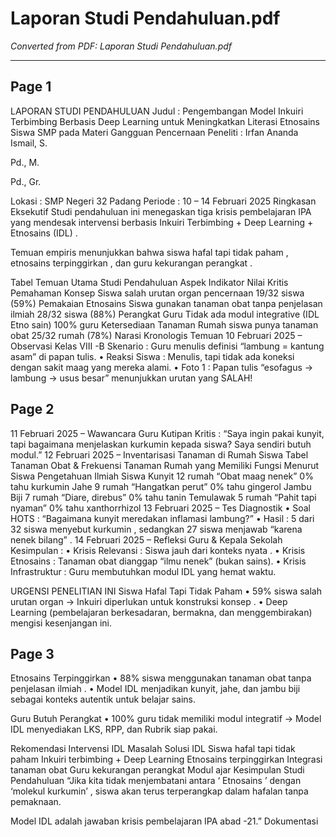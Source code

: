 # Laporan Studi Pendahuluan.pdf

*Converted from PDF: Laporan Studi Pendahuluan.pdf*

---


## Page 1

LAPORAN STUDI PENDAHULUAN Judul : Pengembangan Model Inkuiri Terbimbing Berbasis Deep Learning untuk Meningkatkan Literasi Etnosains Siswa SMP pada Materi Gangguan Pencernaan Peneliti : Irfan Ananda Ismail, S.

Pd., M.

Pd., Gr.

 Lokasi : SMP Negeri 32 Padang Periode : 10 – 14 Februari 2025 Ringkasan Eksekutif Studi pendahuluan ini menegaskan tiga krisis pembelajaran IPA yang mendesak intervensi berbasis Inkuiri Terbimbing + Deep Learning + Etnosains (IDL) .

 Temuan empiris menunjukkan bahwa siswa hafal tapi tidak paham , etnosains terpinggirkan , dan guru kekurangan perangkat .

 Tabel Temuan Utama Studi Pendahuluan Aspek Indikator Nilai Kritis Pemahaman Konsep Siswa salah urutan organ pencernaan 19/32 siswa (59%) Pemakaian Etnosains Siswa gunakan tanaman obat tanpa penjelasan ilmiah 28/32 siswa (88%) Perangkat Guru Tidak ada modul integrative (IDL Etno sain) 100% guru Ketersediaan Tanaman Rumah siswa punya tanaman obat 25/32 rumah (78%) Narasi Kronologis Temuan 10 Februari 2025 – Observasi Kelas VIII -B Skenario : Guru menulis definisi “lambung = kantung asam” di papan tulis. • Reaksi Siswa : Menulis, tapi tidak ada koneksi dengan sakit maag yang mereka alami. • Foto 1 : Papan tulis “esofagus → lambung → usus besar” menunjukkan urutan yang SALAH!

## Page 2

11 Februari 2025 – Wawancara Guru Kutipan Kritis : “Saya ingin pakai kunyit, tapi bagaimana menjelaskan kurkumin kepada siswa? Saya sendiri butuh modul.” 12 Februari 2025 – Inventarisasi Tanaman di Rumah Siswa Tabel Tanaman Obat & Frekuensi Tanaman Rumah yang Memiliki Fungsi Menurut Siswa Pengetahuan Ilmiah Siswa Kunyit 12 rumah “Obat maag nenek” 0% tahu kurkumin Jahe 9 rumah “Hangatkan perut” 0% tahu gingerol Jambu Biji 7 rumah “Diare, direbus” 0% tahu tanin Temulawak 5 rumah “Pahit tapi nyaman” 0% tahu xanthorrhizol 13 Februari 2025 – Tes Diagnostik • Soal HOTS : “Bagaimana kunyit meredakan inflamasi lambung?” • Hasil : 5 dari 32 siswa menyebut kurkumin , sedangkan 27 siswa menjawab “karena nenek bilang” . 14 Februari 2025 – Refleksi Guru & Kepala Sekolah Kesimpulan : • Krisis Relevansi : Siswa jauh dari konteks nyata . • Krisis Etnosains : Tanaman obat dianggap “ilmu nenek” (bukan sains). • Krisis Infrastruktur : Guru membutuhkan modul IDL yang hemat waktu.

 URGENSI PENELITIAN INI Siswa Hafal Tapi Tidak Paham • 59% siswa salah urutan organ → Inkuiri diperlukan untuk konstruksi konsep . • Deep Learning (pembelajaran berkesadaran, bermakna, dan menggembirakan) mengisi kesenjangan ini.

## Page 3

Etnosains Terpinggirkan • 88% siswa menggunakan tanaman obat tanpa penjelasan ilmiah . • Model IDL menjadikan kunyit, jahe, dan jambu biji sebagai konteks autentik untuk belajar sains.

 Guru Butuh Perangkat • 100% guru tidak memiliki modul integratif → Model IDL menyediakan LKS, RPP, dan Rubrik siap pakai.

 Rekomendasi Intervensi IDL Masalah Solusi IDL Siswa hafal tapi tidak paham Inkuiri terbimbing + Deep Learning Etnosains terpinggirkan Integrasi tanaman obat Guru kekurangan perangkat Modul ajar Kesimpulan Studi Pendahuluan “Jika kita tidak menjembatani antara ‘ Etnosains ’ dengan ‘molekul kurkumin’ , siswa akan terus terperangkap dalam hafalan tanpa pemaknaan.

 Model IDL adalah jawaban krisis pembelajaran IPA abad -21.” Dokumentasi

